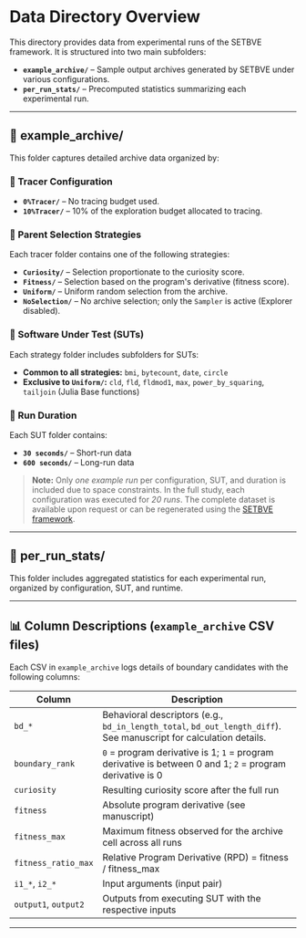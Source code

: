 # Data Directory Overview

This directory provides data from experimental runs of the SETBVE framework. It is structured into two main subfolders:

- **`example_archive/`** – Sample output archives generated by SETBVE under various configurations.
- **`per_run_stats/`** – Precomputed statistics summarizing each experimental run.

---

## 📁 example_archive/

This folder captures detailed archive data organized by:

### 🔹 Tracer Configuration

- **`0%Tracer/`** – No tracing budget used.
- **`10%Tracer/`** – 10% of the exploration budget allocated to tracing.

### 🔹 Parent Selection Strategies

Each tracer folder contains one of the following strategies:

- **`Curiosity/`** – Selection proportionate to the curiosity score.
- **`Fitness/`** – Selection based on the program's derivative (fitness score).
- **`Uniform/`** – Uniform random selection from the archive.
- **`NoSelection/`** – No archive selection; only the `Sampler` is active (Explorer disabled).

### 🔹 Software Under Test (SUTs)

Each strategy folder includes subfolders for SUTs:

- **Common to all strategies:** `bmi`, `bytecount`, `date`, `circle`
- **Exclusive to `Uniform/`:** `cld`, `fld`, `fldmod1`, `max`, `power_by_squaring`, `tailjoin` (Julia Base functions)

### 🔹 Run Duration

Each SUT folder contains:

- **`30 seconds/`** – Short-run data
- **`600 seconds/`** – Long-run data

> **Note:** Only *one example run* per configuration, SUT, and duration is included due to space constraints. In the full study, each configuration was executed for *20 runs*. The complete dataset is available upon request or can be regenerated using the [SETBVE framework](https://github.com/aksabina/SETBVE/tree/main/framework).

---

## 📁 per_run_stats/

This folder includes aggregated statistics for each experimental run, organized by configuration, SUT, and runtime.

---

## 📊 Column Descriptions (`example_archive` CSV files)

Each CSV in `example_archive` logs details of boundary candidates with the following columns:

| Column | Description |
|--------|-------------|
| `bd_*` | Behavioral descriptors (e.g., `bd_in_length_total`, `bd_out_length_diff`). See manuscript for calculation details. |
| `boundary_rank` | `0` = program derivative is 1; `1` = program derivative is between 0 and 1; `2` = program derivative is 0 |
| `curiosity` | Resulting curiosity score after the full run |
| `fitness` | Absolute program derivative (see manuscript) |
| `fitness_max` | Maximum fitness observed for the archive cell across all runs |
| `fitness_ratio_max` | Relative Program Derivative (RPD) = fitness / fitness_max |
| `i1_*`, `i2_*` | Input arguments (input pair) |
| `output1`, `output2` | Outputs from executing SUT with the respective inputs |

---

